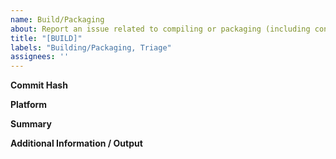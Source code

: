 ```yaml
---
name: Build/Packaging
about: Report an issue related to compiling or packaging (including continuous integration). Note that we do not officially support custom build configurations and may choose not to address issues involving them.
title: "[BUILD]"
labels: "Building/Packaging, Triage"
assignees: ''
---
```

**Commit Hash** <!-- 8 character string of letters/numbers in title bar (e.g. 3ea173c9) -->


**Platform**


**Summary**


**Additional Information / Output**

